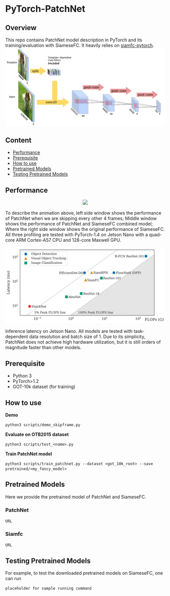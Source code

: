 # PyTorch-PatchNet

## Overview

This repo contains PatchNet model description in PyTorch and its training/evaluation with SiameseFC. It heavily relies on [siamfc-pytorch]([https://github.com/huanglianghua/siamfc-pytorch](https://github.com/huanglianghua/siamfc-pytorch)).
<img src="fig/PatchNet3.jpg">

## Content

- [Performance](#Performance)
- [Prerequisite](#Prerequisite)
- [How to use](#How-to-use)
- [Pretrained Models](#pretrained-models)
- [Testing Pretrained Models](#testing-pretrained-models)


## Performance

<p align="center">
<img src=fig/surfer.gif>
</p>

To describe the animation above, left side window shows the performance of PatchNet when we are skipping every other 4 frames; Middle window shows the performance of PatchNet and SiameseFC combined model; Where the right side window shows the original performance of SiameseFC. All three profiling are tested with PyTorch-1.4 on Jetson Nano with a quad-core ARM Cortex-A57 CPU and 128-core Maxwell GPU.

<p align="center">
<img src=fig/speed_vs_flops.jpg>
</p>

Inference latency on Jetson Nano. All models are tested with task-dependent data resolution and batch size of 1. Due to its simplicity, PatchNet does not achieve high hardware utilization, but it is still orders of magnitude faster than other models.

## Prerequisite

* Python 3
* PyTorch>1.2
* GOT-10k dataset (for training)

## How to use



**Demo** 
```
python3 scripts/demo_skipframe.py
```

**Evaluate on OTB2015 dataset**
```
python3 scripts/test_<name>.py
```

**Train PatchNet model**
```
python3 scripts/train_patchnet.py --dataset <got_10k_root> --save pretrained/<my_fancy_model>
```

## Pretrained Models

Here we provide the pretrained model of PatchNet and SiameseFC.

### PatchNet

```
URL 
```

### Siamfc

```
URL 
```

## Testing Pretrained Models

For example, to test the downloaded pretrained models on SiameseFC, one can run

```
placeholder for sample running command
```

